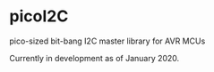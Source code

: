 # picoI2C
pico-sized bit-bang I2C master library for AVR MCUs

Currently in development as of January 2020.

